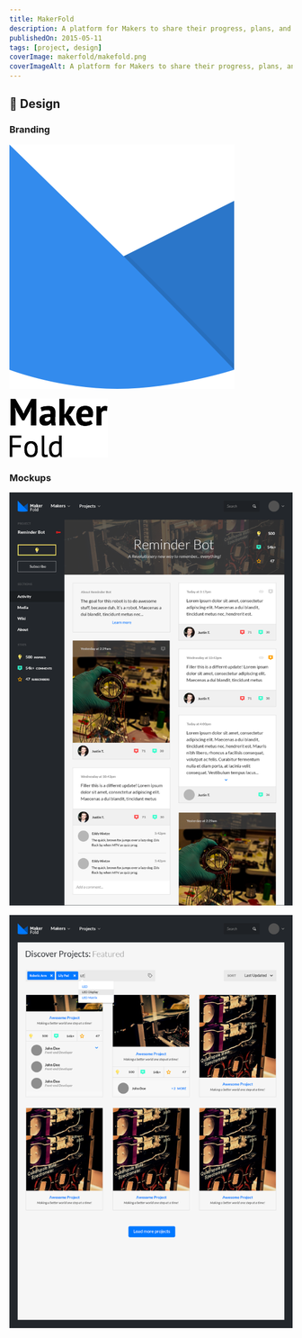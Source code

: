 ```yaml
---
title: MakerFold
description: A platform for Makers to share their progress, plans, and ideas.
publishedOn: 2015-05-11
tags: [project, design]
coverImage: makerfold/makefold.png
coverImageAlt: A platform for Makers to share their progress, plans, and ideas.
---
```


## 🎨 Design


### Branding

![All Large Icons.png](makerfold/All_Large_Icons.png)

![Maker + Fold.png](makerfold/Maker__Fold.png)


### Mockups

![makefold.png](makerfold/makefold.png)

![makefold2.png](makerfold/makefold2.png)
